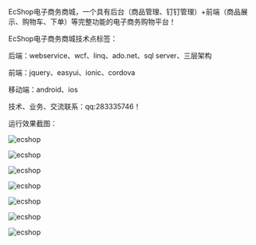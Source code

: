 EcShop电子商务商城，一个具有后台（商品管理、钉钉管理）+前端（商品展示、购物车、下单）等完整功能的电子商务购物平台！

EcShop电子商务商城技术点标签：

后端：webservice、wcf、linq、ado.net、sql server、三层架构

前端：jquery、easyui、ionic、cordova

移动端：android、ios

技术、业务、交流联系：qq:283335746！

运行效果截图：

![ecshop](./images/Home.png)

![ecshop](./images/CategoryProduct.png)

![ecshop](./images/Category001.png)

![ecshop](./images/Product001.png)

![ecshop](./images/ShoppingCart.png)

![ecshop](./images/Order001.png)

![ecshop](./images/AdminOrder001.png)